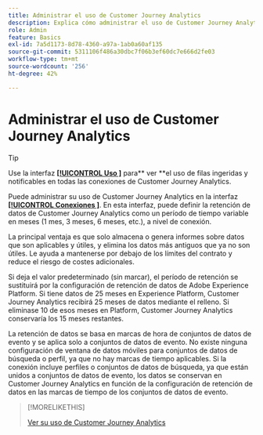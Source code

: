 ```yaml
---
title: Administrar el uso de Customer Journey Analytics
description: Explica cómo administrar el uso de Customer Journey Analytics.
role: Admin
feature: Basics
exl-id: 7a5d1173-8d78-4360-a97a-1ab0a60af135
source-git-commit: 5311106f486a30dbc7f06b3ef60dc7e666d2fe03
workflow-type: tm+mt
source-wordcount: '256'
ht-degree: 42%

---
```


# Administrar el uso de Customer Journey Analytics

>[!TIP]
>
>Use la interfaz [**[!UICONTROL Uso ]**](/help/connections/manage-connections.md#usage) para** ver **el uso de filas ingeridas y notificables en todas las conexiones de Customer Journey Analytics.



Puede administrar su uso de Customer Journey Analytics en la interfaz [**[!UICONTROL Conexiones ]**](/help/connections/create-connection.md). En esta interfaz, puede definir la retención de datos de Customer Journey Analytics como un período de tiempo variable en meses (1 mes, 3 meses, 6 meses, etc.), a nivel de conexión.

La principal ventaja es que solo almacena o genera informes sobre datos que son aplicables y útiles, y elimina los datos más antiguos que ya no son útiles. Le ayuda a mantenerse por debajo de los límites del contrato y reduce el riesgo de costes adicionales.

Si deja el valor predeterminado (sin marcar), el período de retención se sustituirá por la configuración de retención de datos de Adobe Experience Platform. Si tiene datos de 25 meses en Experience Platform, Customer Journey Analytics recibirá 25 meses de datos mediante el relleno. Si eliminase 10 de esos meses en Platform, Customer Journey Analytics conservaría los 15 meses restantes.

La retención de datos se basa en marcas de hora de conjuntos de datos de evento y se aplica solo a conjuntos de datos de evento. No existe ninguna configuración de ventana de datos móviles para conjuntos de datos de búsqueda o perfil, ya que no hay marcas de tiempo aplicables. Si la conexión incluye perfiles o conjuntos de datos de búsqueda, ya que están unidos a conjuntos de datos de evento, los datos se conservan en Customer Journey Analytics en función de la configuración de retención de datos en las marcas de tiempo de los conjuntos de datos de evento.


>[!MORELIKETHIS]
>
>[Ver su uso de Customer Journey Analytics](/help/connections/manage-connections.md#usage)


